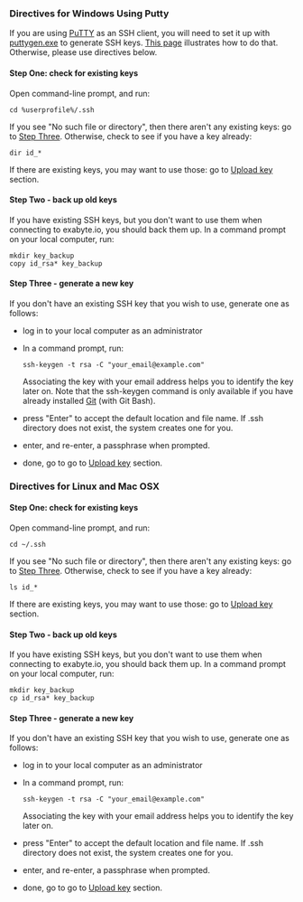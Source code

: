 ### Directives for Windows Using Putty

If you are using [PuTTY](http://www.chiark.greenend.org.uk/~sgtatham/putty/download.html) as an SSH client, you will need to set it up with [puttygen.exe](http://the.earth.li/~sgtatham/putty/latest/x86/putty.exe) to generate SSH keys. [This page](http://www.rackspace.com/knowledge_center/article/generating-rsa-keys-with-ssh-puttygen) illustrates how to do that. Otherwise, please use directives below.

#### Step One: check for existing keys

Open command-line prompt, and run:

```
cd %userprofile%/.ssh
```

If you see "No such file or directory", then there aren't any existing keys: go to [Step Three](#step-three-generate-a-new-key). Otherwise, check to see if you have a key already:

```
dir id_*
```

If there are existing keys, you may want to use those: go to [Upload key](#upload-ssh-key) section.

#### Step Two - back up old keys

If you have existing SSH keys, but you don't want to use them when connecting to exabyte.io, you should back them up. In a command prompt on your local computer, run:

```
mkdir key_backup
copy id_rsa* key_backup
```

#### Step Three - generate a new key

If you don't have an existing SSH key that you wish to use, generate one as follows:

- log in to your local computer as an administrator
- In a command prompt, run:

    ```
    ssh-keygen -t rsa -C "your_email@example.com"
    ```

    Associating the key with your email address helps you to identify the key later on. Note that the ssh-keygen command is only available if you have already installed [Git](https://git-scm.com/download/win) (with Git Bash).

- press "Enter" to accept the default location and file name. If .ssh directory does not exist, the system creates one for you.
- enter, and re-enter, a passphrase when prompted.
- done, go to go to [Upload key](#upload-ssh-key) section.

### Directives for Linux and Mac OSX

#### Step One: check for existing keys

Open command-line prompt, and run:

```
cd ~/.ssh
```

If you see "No such file or directory", then there aren't any existing keys: go to [Step Three](#step-three-generate-a-new-key_1). Otherwise, check to see if you have a key already:

```
ls id_*
```

If there are existing keys, you may want to use those: go to [Upload key](#upload-ssh-key) section.

#### Step Two - back up old keys

If you have existing SSH keys, but you don't want to use them when connecting to exabyte.io, you should back them up. In a command prompt on your local computer, run:

```
mkdir key_backup
cp id_rsa* key_backup
```

#### Step Three - generate a new key

If you don't have an existing SSH key that you wish to use, generate one as follows:

- log in to your local computer as an administrator
- In a command prompt, run:

    ```
    ssh-keygen -t rsa -C "your_email@example.com"
    ```

    Associating the key with your email address helps you to identify the key later on.

- press "Enter" to accept the default location and file name. If .ssh directory does not exist, the system creates one for you.
- enter, and re-enter, a passphrase when prompted.
- done, go to go to [Upload key](#upload-ssh-key) section.
